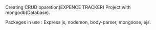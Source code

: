 Creating CRUD oparetion(EXPENCE TRACKER) Project with mongodb(Database).

Packeges in use :
Express js, nodemon, body-parser, mongoose, ejs.
